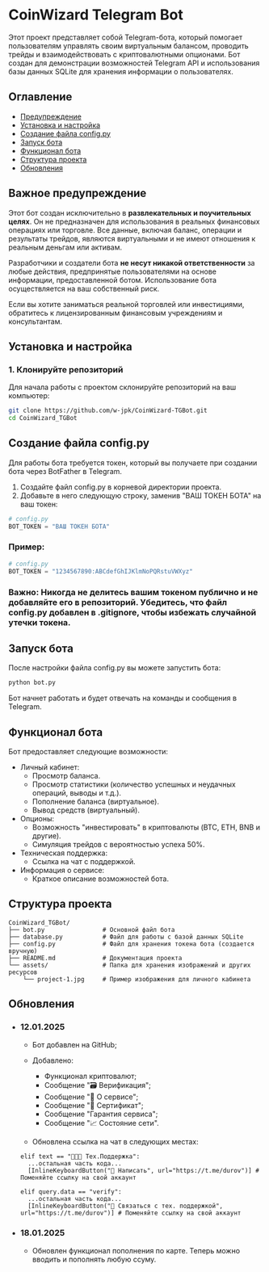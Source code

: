 # CoinWizard Telegram Bot

Этот проект представляет собой Telegram-бота, который помогает пользователям управлять своим виртуальным балансом, проводить трейды и взаимодействовать с криптовалютными опционами. Бот создан для демонстрации возможностей Telegram API и использования базы данных SQLite для хранения информации о пользователях.

## Оглавление

- [Предупреждение](#важное-предупреждение)
- [Установка и настройка](#установка-и-настройка)
- [Создание файла config.py](#создание-файла-configpy)
- [Запуск бота](#запуск-бота)
- [Функционал бота](#функционал-бота)
- [Структура проекта](#структура-проекта)
- [Обновления](#обновления)

## Важное предупреждение

Этот бот создан исключительно в **развлекательных и поучительных целях**. Он не предназначен для использования в реальных финансовых операциях или торговле. Все данные, включая баланс, операции и результаты трейдов, являются виртуальными и не имеют отношения к реальным деньгам или активам.

Разработчики и создатели бота **не несут никакой ответственности** за любые действия, предпринятые пользователями на основе информации, предоставленной ботом. Использование бота осуществляется на ваш собственный риск.

Если вы хотите заниматься реальной торговлей или инвестициями, обратитесь к лицензированным финансовым учреждениям и консультантам.

## Установка и настройка

### 1. Клонируйте репозиторий

Для начала работы с проектом склонируйте репозиторий на ваш компьютер:

```bash
git clone https://github.com/w-jpk/CoinWizard-TGBot.git
cd CoinWizard_TGBot
```

## Создание файла config.py

Для работы бота требуется токен, который вы получаете при создании бота через BotFather в Telegram.

1. Создайте файл config.py в корневой директории проекта.
2. Добавьте в него следующую строку, заменив "ВАШ ТОКЕН БОТА" на ваш токен:

```python
# config.py
BOT_TOKEN = "ВАШ ТОКЕН БОТА"
```

### Пример:

```python
# config.py
BOT_TOKEN = "1234567890:ABCdefGhIJKlmNoPQRstuVWXyz"
```

### Важно: Никогда не делитесь вашим токеном публично и не добавляйте его в репозиторий. Убедитесь, что файл config.py добавлен в .gitignore, чтобы избежать случайной утечки токена.

## Запуск бота

После настройки файла config.py вы можете запустить бота:

```bash
python bot.py
```

Бот начнет работать и будет отвечать на команды и сообщения в Telegram.

## Функционал бота

Бот предоставляет следующие возможности:

- Личный кабинет:
  - Просмотр баланса.
  - Просмотр статистики (количество успешных и неудачных операций, выводы и т.д.).
  - Пополнение баланса (виртуальное).
  - Вывод средств (виртуальный).
- Опционы:
  - Возможность "инвестировать" в криптовалюты (BTC, ETH, BNB и другие).
  - Симуляция трейдов с вероятностью успеха 50%.
- Техническая поддержка:
  - Ссылка на чат с поддержкой.
- Информация о сервисе:
  - Краткое описание возможностей бота.

## Структура проекта

```plaintext
CoinWizard_TGBot/
├── bot.py                # Основной файл бота
├── database.py           # Файл для работы с базой данных SQLite
├── config.py             # Файл для хранения токена бота (создается вручную)
├── README.md             # Документация проекта
└── assets/               # Папка для хранения изображений и других ресурсов
    └── project-1.jpg     # Пример изображения для личного кабинета
```

## Обновления

- ### 12.01.2025

  - Бот добавлен на GitHub;
  - Добавлено:

    - Функционал криптовалют;
    - Сообщение "🗃 Верификация";
    - Сообщение "🔷 О сервисе";
    - Сообщение "📜 Сертификат";
    - Сообщение "Гарантия сервиса";
    - Сообщение "📈 Состояние сети".

  - Обновлена ссылка на чат в следующих местах:

  ```
  elif text == "🧑🏻‍💻 Тех.Поддержка":
    ...остальная часть кода...
    [InlineKeyboardButton("📩 Написать", url="https://t.me/durov")] # Поменяйте ссылку на свой аккаунт

  elif query.data == "verify":
    ...остальная часть кода...
    [InlineKeyboardButton("💬 Связаться с тех. поддержкой", url="https://t.me/durov")] # Поменяйте ссылку на свой аккаунт
  ```

- ### 18.01.2025

  - Обновлен функционал пополнения по карте. Теперь можно вводить и пополнять любую ссуму.
